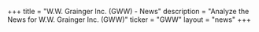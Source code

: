 +++
title = "W.W. Grainger Inc. (GWW) - News"
description = "Analyze the News for W.W. Grainger Inc. (GWW)"
ticker = "GWW"
layout = "news"
+++


